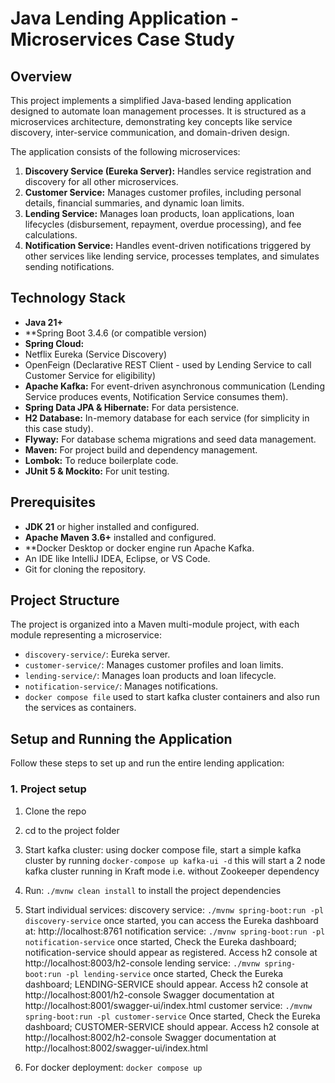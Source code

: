 # Java Lending Application - Microservices Case Study

## Overview

This project implements a simplified Java-based lending application designed to automate loan management processes. 
It is structured as a microservices architecture, demonstrating key concepts like service discovery, inter-service communication, and domain-driven design.

The application consists of the following microservices:
1.  **Discovery Service (Eureka Server):** Handles service registration and discovery for all other microservices.
2.  **Customer Service:** Manages customer profiles, including personal details, financial summaries, and dynamic loan limits.
3.  **Lending Service:** Manages loan products, loan applications, loan lifecycles (disbursement, repayment, overdue processing), and fee calculations.
4.  **Notification Service:** Handles event-driven notifications triggered by other services like lending service, processes templates, and simulates sending notifications.

## Technology Stack

*   **Java 21+**
*   **Spring Boot 3.4.6 (or compatible version)
*   **Spring Cloud:**
   *   Netflix Eureka (Service Discovery)
   *   OpenFeign (Declarative REST Client - used by Lending Service to call Customer Service for eligibility)
*   **Apache Kafka:** For event-driven asynchronous communication (Lending Service produces events, Notification Service consumes them).
*   **Spring Data JPA & Hibernate:** For data persistence.
*   **H2 Database:** In-memory database for each service (for simplicity in this case study).
*   **Flyway:** For database schema migrations and seed data management.
*   **Maven:** For project build and dependency management.
*   **Lombok:** To reduce boilerplate code.
*   **JUnit 5 & Mockito:** For unit testing.

## Prerequisites

*   **JDK 21** or higher installed and configured.
*   **Apache Maven 3.6+** installed and configured.
*   **Docker Desktop or docker engine run Apache Kafka.
*   An IDE like IntelliJ IDEA, Eclipse, or VS Code.
*   Git for cloning the repository.

## Project Structure

The project is organized into a  Maven multi-module project, with each module representing a microservice:

*   `discovery-service/`: Eureka server.
*   `customer-service/`: Manages customer profiles and loan limits.
*   `lending-service/`: Manages loan products and loan lifecycle.
*   `notification-service/`: Manages notifications.
*    `docker compose file` used to start kafka cluster containers and also run the services as containers.

## Setup and Running the Application

Follow these steps to set up and run the entire lending application:

### 1. Project setup

1. Clone the repo
2. cd to the project folder
3. Start kafka cluster:
    using docker compose file, start a simple kafka cluster by running `docker-compose up kafka-ui -d` this will start a 2 node kafka cluster
    running in Kraft mode i.e. without Zookeeper dependency
4. Run: `./mvnw clean install` to install the project dependencies
5. Start individual services:
   discovery service: `./mvnw spring-boot:run -pl discovery-service` once started, you can access the Eureka dashboard at: http://localhost:8761
   notification service: `./mvnw spring-boot:run -pl notification-service` 
                       once started, Check the Eureka dashboard; notification-service should appear as registered.
                       Access h2 console at http://localhost:8003/h2-console
   lending service: `./mvnw spring-boot:run -pl lending-service`
                       once started, Check the Eureka dashboard; LENDING-SERVICE should appear.
                       Access h2 console at http://localhost:8001/h2-console
                       Swagger documentation at http://localhost:8001/swagger-ui/index.html
   customer service: `./mvnw spring-boot:run -pl customer-service`
                     Once started, Check the Eureka dashboard; CUSTOMER-SERVICE should appear.
                     Access h2 console at http://localhost:8002/h2-console
                     Swagger documentation at http://localhost:8002/swagger-ui/index.html

6. For docker deployment: `docker compose up`
  